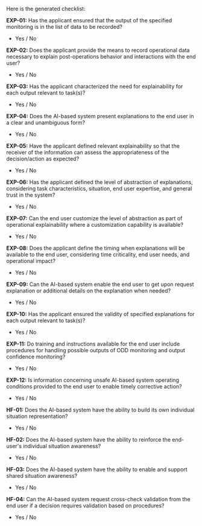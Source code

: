 Here is the generated checklist:

**EXP-01:**
Has the applicant ensured that the output of the specified monitoring is in the list of data to be recorded?

* Yes / No

**EXP-02:**
Does the applicant provide the means to record operational data necessary to explain post-operations behavior and interactions with the end user?

* Yes / No

**EXP-03:**
Has the applicant characterized the need for explainability for each output relevant to task(s)?

* Yes / No

**EXP-04:**
Does the AI-based system present explanations to the end user in a clear and unambiguous form?

* Yes / No

**EXP-05:**
Have the applicant defined relevant explainability so that the receiver of the information can assess the appropriateness of the decision/action as expected?

* Yes / No

**EXP-06:**
Has the applicant defined the level of abstraction of explanations, considering task characteristics, situation, end user expertise, and general trust in the system?

* Yes / No

**EXP-07:**
Can the end user customize the level of abstraction as part of operational explainability where a customization capability is available?

* Yes / No

**EXP-08:**
Does the applicant define the timing when explanations will be available to the end user, considering time criticality, end user needs, and operational impact?

* Yes / No

**EXP-09:**
Can the AI-based system enable the end user to get upon request explanation or additional details on the explanation when needed?

* Yes / No

**EXP-10:**
Has the applicant ensured the validity of specified explanations for each output relevant to task(s)?

* Yes / No

**EXP-11:**
Do training and instructions available for the end user include procedures for handling possible outputs of ODD monitoring and output confidence monitoring?

* Yes / No

**EXP-12:**
Is information concerning unsafe AI-based system operating conditions provided to the end user to enable timely corrective action?

* Yes / No

**HF-01:**
Does the AI-based system have the ability to build its own individual situation representation?

* Yes / No

**HF-02:**
Does the AI-based system have the ability to reinforce the end-user's individual situation awareness?

* Yes / No

**HF-03:**
Does the AI-based system have the ability to enable and support shared situation awareness?

* Yes / No

**HF-04:**
Can the AI-based system request cross-check validation from the end user if a decision requires validation based on procedures?

* Yes / No